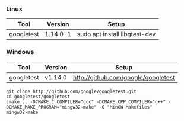 ### Linux

|Tool|Version|Setup|
|---|---|---|
|googletest|1.14.0-1|sudo apt install libgtest-dev|

### Windows

|Tool|Version|Setup|
|---|---|---|
|googletest|v1.14.0|http://github.com/google/googletest|

```
git clone http://github.com/google/googletest.git
cd googletest/googletest
cmake .. -DCMAKE_C_COMPILER="gcc" -DCMAKE_CPP_COMPILER="g++" -DCMAKE_MAKE_PROGRAM="mingw32-make" -G "MinGW Makefiles"
mingw32-make
```

